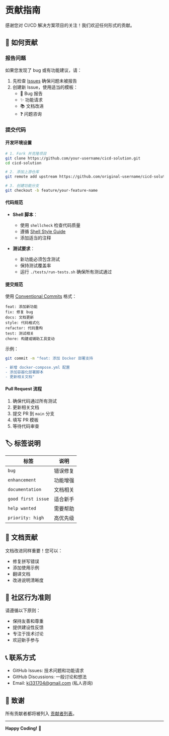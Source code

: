 # 贡献指南

感谢您对 CI/CD 解决方案项目的关注！我们欢迎任何形式的贡献。

## 🤝 如何贡献

### 报告问题

如果您发现了 bug 或有功能建议，请：

1. 先检查 [Issues](https://github.com/your-username/cicd-solution/issues) 确保问题未被报告
2. 创建新 Issue，使用适当的模板：
   - 🐛 Bug 报告
   - ✨ 功能请求
   - 📚 文档改进
   - ❓ 问题咨询

### 提交代码

#### 开发环境设置

```bash
# 1. Fork 并克隆项目
git clone https://github.com/your-username/cicd-solution.git
cd cicd-solution

# 2. 添加上游仓库
git remote add upstream https://github.com/original-username/cicd-solution.git

# 3. 创建功能分支
git checkout -b feature/your-feature-name
```

#### 代码规范

- **Shell 脚本**：
  - 使用 `shellcheck` 检查代码质量
  - 遵循 [Shell Style Guide](https://google.github.io/styleguide/shell.xml)
  - 添加适当的注释

- **测试要求**：
  - 新功能必须包含测试
  - 保持测试覆盖率
  - 运行 `./tests/run-tests.sh` 确保所有测试通过

#### 提交规范

使用 [Conventional Commits](https://www.conventionalcommits.org/) 格式：

```
feat: 添加新功能
fix: 修复 bug
docs: 文档更新
style: 代码格式化
refactor: 代码重构
test: 测试相关
chore: 构建或辅助工具变动
```

示例：
```bash
git commit -m "feat: 添加 Docker 部署支持

- 新增 docker-compose.yml 配置
- 添加容器化部署脚本
- 更新相关文档"
```

#### Pull Request 流程

1. 确保代码通过所有测试
2. 更新相关文档
3. 提交 PR 到 `main` 分支
4. 填写 PR 模板
5. 等待代码审查

## 🏷️ 标签说明

| 标签 | 说明 |
|------|------|
| `bug` | 错误修复 |
| `enhancement` | 功能增强 |
| `documentation` | 文档相关 |
| `good first issue` | 适合新手 |
| `help wanted` | 需要帮助 |
| `priority: high` | 高优先级 |

## 📝 文档贡献

文档改进同样重要！您可以：

- 修复拼写错误
- 添加使用示例
- 翻译文档
- 改进说明清晰度

## 🎯 社区行为准则

请遵循以下原则：

- 保持友善和尊重
- 提供建设性反馈
- 专注于技术讨论
- 欢迎新手参与

## 📞 联系方式

- GitHub Issues: 技术问题和功能请求
- GitHub Discussions: 一般讨论和想法
- Email: kj331704@gmail.com (私人咨询)

## 🙏 致谢

所有贡献者都将被列入 [贡献者列表](CONTRIBUTORS.md)。

---

**Happy Coding!** 🎉
